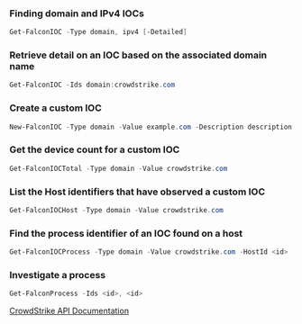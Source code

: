 ### Finding domain and IPv4 IOCs

```powershell
Get-FalconIOC -Type domain, ipv4 [-Detailed]
```

### Retrieve detail on an IOC based on the associated domain name
```powershell
Get-FalconIOC -Ids domain:crowdstrike.com
```

### Create a custom IOC
```powershell
New-FalconIOC -Type domain -Value example.com -Description description -ShareLevel red -Source source -Policy detect -ExpirationDays 30
```

### Get the device count for a custom IOC
```powershell
Get-FalconIOCTotal -Type domain -Value crowdstrike.com
```

### List the Host identifiers that have observed a custom IOC
```powershell
Get-FalconIOCHost -Type domain -Value crowdstrike.com
```

### Find the process identifier of an IOC found on a host
```powershell
Get-FalconIOCProcess -Type domain -Value crowdstrike.com -HostId <id> [-Detailed]
```

### Investigate a process
```powershell
Get-FalconProcess -Ids <id>, <id>
```

[CrowdStrike API Documentation](https://falcon.crowdstrike.com/support/documentation/88/custom-ioc-apis)